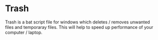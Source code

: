 # Trash
Trash is a bat script file for windows which deletes / removes unwanted files and temporaray files. This will help to speed up performance of your computer / laptop.
